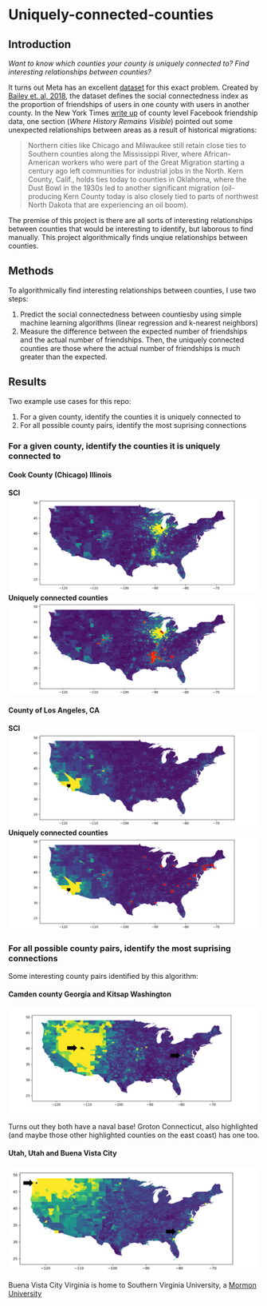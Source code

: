 # Uniquely-connected-counties

## Introduction

*Want to know which counties your county is uniquely connected to? Find interesting relationships between counties?*

It turns out Meta has an excellent [dataset](https://dataforgood.facebook.com/dfg/tools/social-connectedness-index) for this exact problem. Created by [Bailey et. al, 2018](https://www.aeaweb.org/articles?id=10.1257/jep.32.3.259), the dataset defines the social connectedness index as the proportion of friendships of users in one county with users in another county. In the New York Times [write up](https://www.nytimes.com/interactive/2018/09/19/upshot/facebook-county-friendships.html) of county level Facebook friendship data, one section (*Where History Remains Visible*) pointed out some unexpected relationships between areas as a result of historical migrations:

>Northern cities like Chicago and Milwaukee still retain close ties to Southern counties along the Mississippi River, where African-American workers who were part of the Great Migration starting a century ago left communities for industrial jobs in the North. Kern County, Calif., holds ties today to counties in Oklahoma, where the Dust Bowl in the 1930s led to another significant migration (oil-producing Kern County today is also closely tied to parts of northwest North Dakota that are experiencing an oil boom).

The premise of this project is there are all sorts of interesting relationships between counties that would be interesting to identify, but laborous to find manually. This project algorithmically finds unqiue relationships between counties.

## Methods

To algorithmically find interesting relationships between counties, I use two steps:
1. Predict the social connectedness between countiesby using simple machine learning algorithms (linear regression and k-nearest neighbors)
2. Measure the difference between the expected number of friendships and the actual number of friendships. Then, the uniquely connected counties are those where the actual number of friendships is much greater than the expected.

## Results

Two example use cases for this repo:
1. For a given county, identify the counties it is uniquely connected to
2. For all possible county pairs, identify the most suprising connections

### For a given county, identify the counties it is uniquely connected to

#### Cook County (Chicago) Illinois

**SCI**
![Algorithm schema](./images/17031_0.png)
**Uniquely connected counties**
![Algorithm schema](./images/17031_50.png)

#### County of Los Angeles, CA

**SCI**
![Algorithm schema](./images/6037_0.png)
**Uniquely connected counties**
![Algorithm schema](./images/6037_50.png)

### For all possible county pairs, identify the most suprising connections

Some interesting county pairs identified by this algorithm: 

#### Camden county Georgia and Kitsap Washington
![Algorithm schema](./images/53035.png)

Turns out they both have a naval base! Groton Connecticut, also highlighted (and maybe those other highlighted counties on the east coast) has one too.

#### Utah, Utah and Buena Vista City

![Algorithm schema](./images/49049.png)

Buena Vista City Virginia is home to Southern Virginia University, a [Mormon University](https://archive.sltrib.com/article.php?id=9363275&itype=NGPSID)

